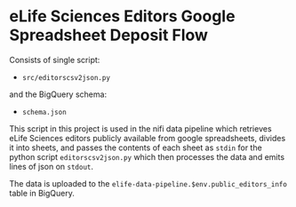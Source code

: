 # eLife Sciences Editors Google Spreadsheet Deposit Flow

Consists of single script:

* `src/editorscsv2json.py`

and the BigQuery schema:

* `schema.json`

This script in this project is used in the nifi data pipeline which retrieves eLife Sciences editors publicly available from  google spreadsheets, 
divides it into sheets, and passes the contents of each sheet as `stdin` for the python script
`editorscsv2json.py` which then processes the data and emits lines of json on `stdout`.

The data is uploaded to the `elife-data-pipeline.$env.public_editors_info` table in BigQuery.